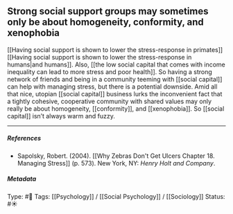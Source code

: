 ## Strong social support groups may sometimes only be about homogeneity, conformity, and xenophobia # 

[[Having social support is shown to lower the stress-response in primates]] [[Having social support is shown to lower the stress-response in humans|and humans]]. Also, [[the low social capital that comes with income inequality can lead to more stress and poor health]]. So having a strong network of friends and being in a community teeming with [[social capital]] can help with managing stress, but there is a potential downside. Amid all that nice, utopian [[social capital]] business lurks the inconvenient fact that a tightly cohesive, cooperative community with shared values may only really be about homogeneity, [[conformity]], and [[xenophobia]]. So [[social capital]] isn’t always warm and fuzzy.

___

##### References

- Sapolsky, Robert. (2004). [[Why Zebras Don't Get Ulcers Chapter 18. Managing Stress]] (p. 573). New York, NY: _Henry Holt and Company_.

##### Metadata

Type: #🔴 
Tags: [[Psychology]] / [[Social Psychology]] / [[Sociology]] 
Status: #☀️ 